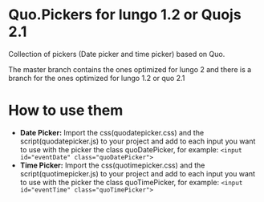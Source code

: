 Quo.Pickers for lungo 1.2 or Quojs 2.1
======================================
Collection of pickers (Date picker and time picker) based on Quo.

The master branch contains the ones optimized for lungo 2 and there is a branch for the ones optimized for lungo 1.2 or quo 2.1


How to use them
===============

* __Date Picker:__ Import the css(quodatepicker.css) and the script(quodatepicker.js) to your project and add to each input you want to use with the picker the class quoDatePicker, for example: ```<input id="eventDate" class="quoDatePicker">```
* __Time Picker:__ Import the css(quotimepicker.css) and the script(quotimepicker.js) to your project and add to each input you want to use with the picker the class quoTimePicker, for example: ```<input id="eventTime" class="quoTimePicker">``` 
